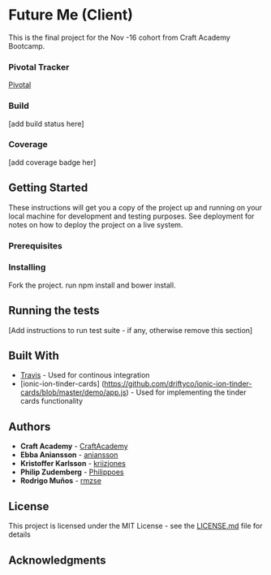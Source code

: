 # Future Me (Client)
This is the final project for the Nov -16 cohort from Craft Academy Bootcamp.

### Pivotal Tracker
[Pivotal](https://www.pivotaltracker.com/n/projects/1968195)

### Build
[add build status here]

### Coverage
[add coverage badge her]

## Getting Started

These instructions will get you a copy of the project up and running on your local machine for development and testing purposes. See deployment for notes on how to deploy the project on a live system.

### Prerequisites

<!-- To be able to install and run the application you need to have Rails 5 and PostgreSQL installed. -->

### Installing

Fork the project. run npm install and bower install. 

## Running the tests

[Add instructions to run test suite - if any, otherwise remove this section]

## Built With

  * [Travis](https://travis-ci.org) - Used for continous integration
  * [ionic-ion-tinder-cards] (https://github.com/driftyco/ionic-ion-tinder-cards/blob/master/demo/app.js) - Used for implementing the tinder cards functionality

## Authors
  * **Craft Academy** - [CraftAcademy](https://github.com/CraftAcademy)
  * **Ebba Aniansson** - [aniansson](https://github.com/aniansson)
  * **Kristoffer Karlsson** - [kriizjones](https://github.com/kriizjones)
  * **Philip Zudemberg** - [Philippoes](https://github.com/Philippoes)
  * **Rodrigo Muños** - [rmzse](https://github.com/rmzse)

## License

This project is licensed under the MIT License - see the [LICENSE.md](LICENSE.md) file for details

## Acknowledgments
